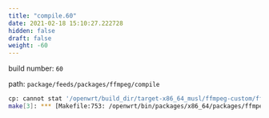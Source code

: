 ```yaml
---
title: "compile.60"
date: 2021-02-18 15:10:27.222728
hidden: false
draft: false
weight: -60
---
```


build number: `60`

path: `package/feeds/packages/ffmpeg/compile`


``` bash
cp: cannot stat '/openwrt/build_dir/target-x86_64_musl/ffmpeg-custom/ffmpeg-4.3.1/ipkg-install/usr/bin/ffmpeg': No such file or directory
make[3]: *** [Makefile:753: /openwrt/bin/packages/x86_64/packages/ffmpeg-custom_4.3.1-1_x86_64.ipk] Error 1
```
